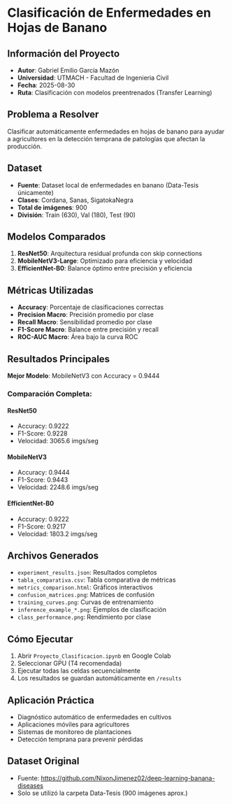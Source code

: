 # Clasificación de Enfermedades en Hojas de Banano

## Información del Proyecto
- **Autor**: Gabriel Emilio García Mazón
- **Universidad**: UTMACH - Facultad de Ingenieria Civil
- **Fecha**: 2025-08-30
- **Ruta**: Clasificación con modelos preentrenados (Transfer Learning)

## Problema a Resolver
Clasificar automáticamente enfermedades en hojas de banano para ayudar a agricultores en la detección temprana de patologías que afectan la producción.

## Dataset
- **Fuente**: Dataset local de enfermedades en banano (Data-Tesis únicamente)
- **Clases**: Cordana, Sanas, SigatokaNegra
- **Total de imágenes**: 900
- **División**: Train (630), Val (180), Test (90)

## Modelos Comparados
1. **ResNet50**: Arquitectura residual profunda con skip connections
2. **MobileNetV3-Large**: Optimizado para eficiencia y velocidad
3. **EfficientNet-B0**: Balance óptimo entre precisión y eficiencia

## Métricas Utilizadas
- **Accuracy**: Porcentaje de clasificaciones correctas
- **Precision Macro**: Precisión promedio por clase
- **Recall Macro**: Sensibilidad promedio por clase  
- **F1-Score Macro**: Balance entre precisión y recall
- **ROC-AUC Macro**: Área bajo la curva ROC

## Resultados Principales
**Mejor Modelo**: MobileNetV3 con Accuracy = 0.9444

### Comparación Completa:

#### ResNet50
- Accuracy: 0.9222
- F1-Score: 0.9228
- Velocidad: 3065.6 imgs/seg

#### MobileNetV3
- Accuracy: 0.9444
- F1-Score: 0.9443
- Velocidad: 2248.6 imgs/seg

#### EfficientNet-B0
- Accuracy: 0.9222
- F1-Score: 0.9217
- Velocidad: 1803.2 imgs/seg

## Archivos Generados
- `experiment_results.json`: Resultados completos
- `tabla_comparativa.csv`: Tabla comparativa de métricas
- `metrics_comparison.html`: Gráficos interactivos
- `confusion_matrices.png`: Matrices de confusión
- `training_curves.png`: Curvas de entrenamiento
- `inference_example_*.png`: Ejemplos de clasificación
- `class_performance.png`: Rendimiento por clase

## Cómo Ejecutar
1. Abrir `Proyecto_Clasificacion.ipynb` en Google Colab
2. Seleccionar GPU (T4 recomendada)
3. Ejecutar todas las celdas secuencialmente
4. Los resultados se guardan automáticamente en `/results`

## Aplicación Práctica
- Diagnóstico automático de enfermedades en cultivos
- Aplicaciones móviles para agricultores
- Sistemas de monitoreo de plantaciones
- Detección temprana para prevenir pérdidas

## Dataset Original
- Fuente: https://github.com/NixonJimenez02/deep-learning-banana-diseases
- Solo se utilizó la carpeta Data-Tesis (900 imágenes aprox.)
